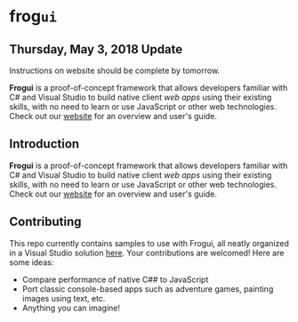 # frog`ui`

## Thursday, May 3, 2018 Update
Instructions on website should be complete by tomorrow.

**Frogui** is a proof-of-concept framework that allows developers familiar with C# and Visual Studio to build native client *web apps* using their existing skills, with no need to learn or use JavaScript or other web technologies. Check out our [website](https://lesarde.com/frogui) for an overview and user's guide.

## Introduction
**Frogui** is a proof-of-concept framework that allows developers familiar with C# and Visual Studio to build native client *web apps* using their existing skills, with no need to learn or use JavaScript or other web technologies. Check out our [website](https://lesarde.com/frogui) for an overview and user's guide.

## Contributing
This repo currently contains samples to use with Frogui, all neatly organized in a Visual Studio solution [here](https://github.com/lesarde-co/frogui/tree/master/Samples). Your contributions are welcomed! Here are some ideas:

- Compare performance of native C## to JavaScript
- Port classic console-based apps such as adventure games, painting images using text, etc.
- Anything you can imagine!
